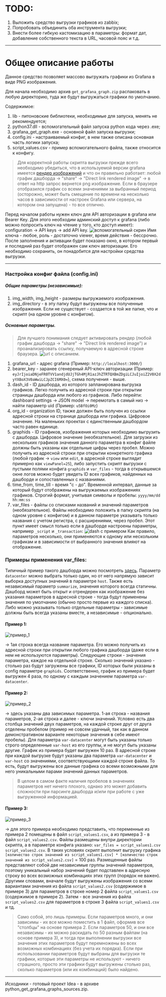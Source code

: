 # TODO:
1. Выложить средство выгрузки графиков из zabbix;
2. Попробовать объединить оба инструмента выгрузки;
3. Внести более гибкую кастомизацию в параметры: формат дат, добавление собственного текста в URL, часовой пояс и т.д.


---
# Общее описание работы
Данное средство позволяет массово выгружать графики из Grafana в виде PNG изображения.

Для начала необходимо архив `get_grafana_graph.zip` распаковать в любую директорию, туда же будут выгружаться графики по умолчанию.

Содержимое:
1. lib - питоновские библиотеки, необходимые для запуска, менять не рекомендуется;
2. python37.dll - вспомогательный файл запуска python кода через .exe;
3. grafana_get_graph.exe - основной файл запуска выгрузки;
4. config.ini - настраиваемый конфиг, в нем также описана основная часть логики запуска;
5. script_values.csv - пример вспомогательного файла, также относится к конфигу.
> Для корректной работы скрипта выгрузки прежде всего необходимо убедиться, что в используемой версии grafana имеется [рендер изображений](https://grafana.com/grafana/plugins/grafana-image-renderer/) и что он правильно работает: любой график дашборда → "share" → "Direct link rendered image" → в ответ на http запрос вернется png изображение. Если в браузере отобразился график со всеми значениями за выбранный период (осторожно, может быть смещение по времени на несколько часов в зависимости от настроек Grafana или сервера, на котором она запущена) - то все отлично.

Перед началом работы нужен ключ для API авторизации в grafana или Bearer Key. Для этого необходим админский доступ к grafana (либо можно попросить ключ на чтение у того, кто доступ имеет): configuration → API keys → add API key. ![вспомогательный скрин](https://github.com/D4nD4nce/QA_LoadTesting_Info/blob/main/grafana_graph_downloader/examples/description_1.PNG)
Имя ключа - любое, роль - достаточно viewer, время действия - бессрочно. После заполнения и активации будет показано окно, в котором первый и последний раз будет отображен сам ключ авторизации. Его необходимо сохранить, он понадобится для настройки средства выгрузки.

---
### Настройка конфиг файла (config.ini)
##### Общие параметры (независимые):
1. img_width, img_height - размеры выгружаемого изображения.
1. img_directory - в эту папку будут выгружены все полученные изображения. Если не существует - создается в той же папке, что и скрипт (на одном уровне с конфигом).

##### Основные параметры.
> Для лучшего понимания следует активировать рендер (любой график дашборда → "share" → "Direct link rendered image") и проанализировать ссылку, получаемую в адресной строке браузера. ![url с описанием](https://github.com/D4nD4nce/QA_LoadTesting_Info/blob/main/grafana_graph_downloader/examples/description_2.png).

1. grafana_url - адрес grafana (Пример: `http://localhost:3000/`)
1. bearer_key - заранее сгенереный API-ключ авторизации (Пример: `eyJrIjoiaDNjeFR0TVV1andjdUJjTGh4MjR1azJhZTRTQXBmZDgiLCJuIjoiZ2V0X2dyYXBoX3V0aWwiLCJpZCI6MX0=`), схема получения - выше.
1. dash_id - ID дашборда, из которого запланирована выгрузка графиков. Легко получить из адресной строки при открытии страницы дашборда или любого из графиков. Либо перейти: dashboard settings → JSON model → перемотать в самый низ → найти параметр uid (Пример: `u5BfOi0Mz`)
1. org_id - organization ID, также должен быть получен из ссылки адресной строки на странице дашборда или графика. Цифровое значение. На маленьких проектах с единственным дашбордом часто равен единице.
1. graphids - ID графиков, изображения которых необходимо выгрузить с дашборда. Цифровое значение (необязательное). Для загрузки из нескольких графиков значения данного параметра в конфиг файле должны быть указаны как отдельные цифры через пробел. Можно получить из адресной строки при открытии конкретного графика (любой график → `view` или `edit`, в адресной строке выглядит примерно как `viewPanel=25`), либо запустить скрипт выгрузки с пустыми полями конфига `graphids` и `var_files` - тогда в открывшемся окне логов можно будет увидеть ID всех графиков, найденных на дашборде и сопоставленных с названиями.
1. time_from, time_till - время "с - до". Временной интервал, данные за который будут отображены на выгружаемых изображениях графиков. Строгий формат, учитывая символы и пробелы: `yyyy/mm/dd hh:mm:ss`
1. var_files - файлы со списками названий и значений параметров (необязательное). Файлы необходимо положить в папку скрипта (на одном уровне с конфигом) и в данном параметре указывать только названия с учетом регистра, с расширениями, через пробел. Этот пункт имеет смысл только если в дашборде настроены параметры, например `_script` и `_transaction`: ![dash с примером](https://github.com/D4nD4nce/QA_LoadTesting_Info/blob/main/grafana_graph_downloader/examples/description_3.PNG)
Как правило, параметров несколько, они применяются к одному или нескольким графикам и в зависимости от выбранного значения влияют на отображение.

### Примеры применения var_files:
Типичный пример такого дашборда можно посмотреть [здесь](https://play.grafana.org/d/000000002/influxdb-templated?orgId=1&var-datacenter=Africa&var-host=server%2F7&var-summarize=1m). Параметр `datacenter` можно выбрать только один, но от него напрямую зависит выборка доступных значений в параметре `host`. Также есть независимый параметр `summarize`, значения которого всегда статичны. Дашборд может быть открыт и отрендерен как изображение без указания параметров в адресной строке - тогда будут применены значения по умолчанию (обычно просто первые из каждого списка). Либо можно указывать только отдельные параметры - зависимые должны быть всегда указаны вместе, а независимые - опционально.

#### Пример 1:
![пример_1](https://github.com/D4nD4nce/QA_LoadTesting_Info/blob/main/grafana_graph_downloader/examples/example_1.PNG)

-> 1ая строка всегда название параметра. Его можно получить из адресной строки при открытии любого графика дашборда (даже если в нем не используются параметры). Следующие строки - значения параметра, каждое на отдельной строке. Сколько значений указано - столько раз будут загружены все графики, ID которых были указаны в config параметре `graphids`. Соответственно, график из примера будет выгружен 4 раза, по одному с каждым значением параметра `var-datacenter`.

#### Пример 2:
![пример_2](https://github.com/D4nD4nce/QA_LoadTesting_Info/blob/main/grafana_graph_downloader/examples/example_2.PNG)

-> здесь указаны два зависимых параметра. 1-ая строка - названия параметров, 2-ая строка и далее - ключи значений. Условно есть два столбца значений двух параметров, на каждой строке друг от друга отделены пробелом (пример не совсем удачный, так как в данном демонстративном варианте некоторые значения в себе имеют пробелы). Для параметра `var-datacenter` могут быть указаны только строго определенные `var-host` из его группы, и не могут быть указаны другие. График из примера будет выгружен 10 раз. В адресной строке при каждой выгрузке будут указаны два параметра `var-datacenter` и `var-host` со значениями, соответствующими каждой строке файла. То есть, будут выгружены все данные графика со всеми возможными для него уникальными парами значений данных параметров.
> В целом в самом факте наличия пробелов в значениях параметров нет ничего плохого, однако это может добавить сложности при парсинге дашборда и/или при работе с уже выгруженной информацией.

#### Пример 3:
![пример_3](https://github.com/D4nD4nce/QA_LoadTesting_Info/blob/main/grafana_graph_downloader/examples/example_3.PNG)

-> для этого примера необходимо представить, что переменные из примера 2 помещены в файл `script_values1.csv`, а из примера 3 - в файл `script_values2.csv`. Файлы размещены внутри директории скрипта, а в параметре конфига указано: `var_files = script_values1.csv script_values2.csv`. В таких условиях скрипт выполнит выгрузку графика `[количество строк значений из script_values1.csv] * [количество строк значений из script_values2.csv]` = 100 раз. Размещенные файлы представляют собой две независимые группы значений параметров, поэтому уникальный набор значений будет подставлен в адресную строку во всех возможных комбинациях этих групп (порядок не важен). Другими словами, вначале будут выгружены изображения со всеми вариантами значения из файла `script_values2.csv` (содержимое в примере 3) для параметров в строке номер 2 файла `script_values1.csv` (содержимое в примере 2). Затем - все значения из файла `script_values2.csv` для параметров в строке 3 файла `script_values1.csv` и тд.
> Само собой, это лишь примеры. Если параметров много, и они зависимы - их все можно поместить в 1 файл, оформив все "столбцы" на основе примера 2. Если параметров 50, и они все независимы - их можно раскидать по 50 разным файлам (на основе примера 3), и тогда при выполнении выгрузки все значения этих параметров будут перемножены во всех возможных комбинациях (без учета их порядка).
> Если при использовании параметров будут выбраны для выгрузки те графики, которые эти параметры не используют - ничего страшного, просто эти графики будут выгружены столько раз, сколько параметров (или их комбинаций) было найдено.

---
Исходники - готовый проект Idea - в архиве python_get_grafana_graphs_sources.zip.
